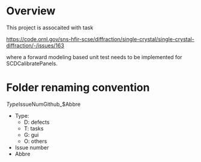 # Overview
This project is assocaited with task

https://code.ornl.gov/sns-hfir-scse/diffraction/single-crystal/single-crystal-diffraction/-/issues/163

where a forward modeling based unit test needs to be implemented for SCDCalibratePanels.

# Folder renaming convention

$Type$IssueNumGithub_$Abbre

- Type: 
  - D: defects
  - T: tasks
  - G: gui
  - O: others
- Issue number
- Abbre